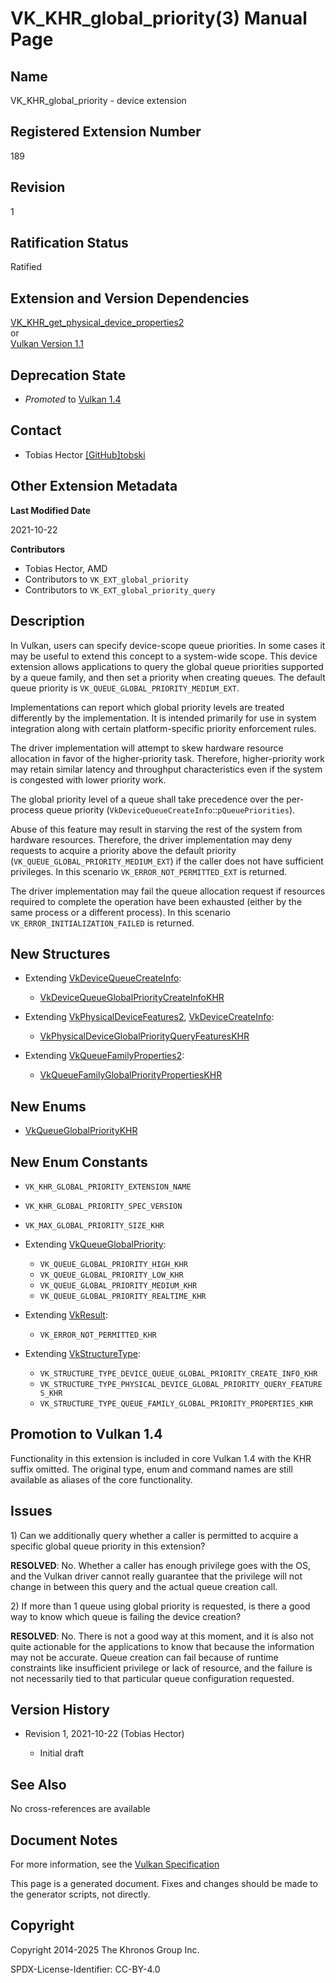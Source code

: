 # VK\_KHR\_global\_priority(3) Manual Page

## Name

VK\_KHR\_global\_priority - device extension



## [](#_registered_extension_number)Registered Extension Number

189

## [](#_revision)Revision

1

## [](#_ratification_status)Ratification Status

Ratified

## [](#_extension_and_version_dependencies)Extension and Version Dependencies

[VK\_KHR\_get\_physical\_device\_properties2](https://registry.khronos.org/vulkan/specs/latest/man/html/VK_KHR_get_physical_device_properties2.html)  
or  
[Vulkan Version 1.1](#versions-1.1)

## [](#_deprecation_state)Deprecation State

- *Promoted* to [Vulkan 1.4](https://registry.khronos.org/vulkan/specs/latest/html/vkspec.html#versions-1.4-promotions)

## [](#_contact)Contact

- Tobias Hector [\[GitHub\]tobski](https://github.com/KhronosGroup/Vulkan-Docs/issues/new?body=%5BVK_KHR_global_priority%5D%20%40tobski%0A%2AHere%20describe%20the%20issue%20or%20question%20you%20have%20about%20the%20VK_KHR_global_priority%20extension%2A)

## [](#_other_extension_metadata)Other Extension Metadata

**Last Modified Date**

2021-10-22

**Contributors**

- Tobias Hector, AMD
- Contributors to `VK_EXT_global_priority`
- Contributors to `VK_EXT_global_priority_query`

## [](#_description)Description

In Vulkan, users can specify device-scope queue priorities. In some cases it may be useful to extend this concept to a system-wide scope. This device extension allows applications to query the global queue priorities supported by a queue family, and then set a priority when creating queues. The default queue priority is `VK_QUEUE_GLOBAL_PRIORITY_MEDIUM_EXT`.

Implementations can report which global priority levels are treated differently by the implementation. It is intended primarily for use in system integration along with certain platform-specific priority enforcement rules.

The driver implementation will attempt to skew hardware resource allocation in favor of the higher-priority task. Therefore, higher-priority work may retain similar latency and throughput characteristics even if the system is congested with lower priority work.

The global priority level of a queue shall take precedence over the per-process queue priority (`VkDeviceQueueCreateInfo`::`pQueuePriorities`).

Abuse of this feature may result in starving the rest of the system from hardware resources. Therefore, the driver implementation may deny requests to acquire a priority above the default priority (`VK_QUEUE_GLOBAL_PRIORITY_MEDIUM_EXT`) if the caller does not have sufficient privileges. In this scenario `VK_ERROR_NOT_PERMITTED_EXT` is returned.

The driver implementation may fail the queue allocation request if resources required to complete the operation have been exhausted (either by the same process or a different process). In this scenario `VK_ERROR_INITIALIZATION_FAILED` is returned.

## [](#_new_structures)New Structures

- Extending [VkDeviceQueueCreateInfo](https://registry.khronos.org/vulkan/specs/latest/man/html/VkDeviceQueueCreateInfo.html):
  
  - [VkDeviceQueueGlobalPriorityCreateInfoKHR](https://registry.khronos.org/vulkan/specs/latest/man/html/VkDeviceQueueGlobalPriorityCreateInfoKHR.html)
- Extending [VkPhysicalDeviceFeatures2](https://registry.khronos.org/vulkan/specs/latest/man/html/VkPhysicalDeviceFeatures2.html), [VkDeviceCreateInfo](https://registry.khronos.org/vulkan/specs/latest/man/html/VkDeviceCreateInfo.html):
  
  - [VkPhysicalDeviceGlobalPriorityQueryFeaturesKHR](https://registry.khronos.org/vulkan/specs/latest/man/html/VkPhysicalDeviceGlobalPriorityQueryFeaturesKHR.html)
- Extending [VkQueueFamilyProperties2](https://registry.khronos.org/vulkan/specs/latest/man/html/VkQueueFamilyProperties2.html):
  
  - [VkQueueFamilyGlobalPriorityPropertiesKHR](https://registry.khronos.org/vulkan/specs/latest/man/html/VkQueueFamilyGlobalPriorityPropertiesKHR.html)

## [](#_new_enums)New Enums

- [VkQueueGlobalPriorityKHR](https://registry.khronos.org/vulkan/specs/latest/man/html/VkQueueGlobalPriorityKHR.html)

## [](#_new_enum_constants)New Enum Constants

- `VK_KHR_GLOBAL_PRIORITY_EXTENSION_NAME`
- `VK_KHR_GLOBAL_PRIORITY_SPEC_VERSION`
- `VK_MAX_GLOBAL_PRIORITY_SIZE_KHR`
- Extending [VkQueueGlobalPriority](https://registry.khronos.org/vulkan/specs/latest/man/html/VkQueueGlobalPriority.html):
  
  - `VK_QUEUE_GLOBAL_PRIORITY_HIGH_KHR`
  - `VK_QUEUE_GLOBAL_PRIORITY_LOW_KHR`
  - `VK_QUEUE_GLOBAL_PRIORITY_MEDIUM_KHR`
  - `VK_QUEUE_GLOBAL_PRIORITY_REALTIME_KHR`
- Extending [VkResult](https://registry.khronos.org/vulkan/specs/latest/man/html/VkResult.html):
  
  - `VK_ERROR_NOT_PERMITTED_KHR`
- Extending [VkStructureType](https://registry.khronos.org/vulkan/specs/latest/man/html/VkStructureType.html):
  
  - `VK_STRUCTURE_TYPE_DEVICE_QUEUE_GLOBAL_PRIORITY_CREATE_INFO_KHR`
  - `VK_STRUCTURE_TYPE_PHYSICAL_DEVICE_GLOBAL_PRIORITY_QUERY_FEATURES_KHR`
  - `VK_STRUCTURE_TYPE_QUEUE_FAMILY_GLOBAL_PRIORITY_PROPERTIES_KHR`

## [](#_promotion_to_vulkan_1_4)Promotion to Vulkan 1.4

Functionality in this extension is included in core Vulkan 1.4 with the KHR suffix omitted. The original type, enum and command names are still available as aliases of the core functionality.

## [](#_issues)Issues

1\) Can we additionally query whether a caller is permitted to acquire a specific global queue priority in this extension?

**RESOLVED**: No. Whether a caller has enough privilege goes with the OS, and the Vulkan driver cannot really guarantee that the privilege will not change in between this query and the actual queue creation call.

2\) If more than 1 queue using global priority is requested, is there a good way to know which queue is failing the device creation?

**RESOLVED**: No. There is not a good way at this moment, and it is also not quite actionable for the applications to know that because the information may not be accurate. Queue creation can fail because of runtime constraints like insufficient privilege or lack of resource, and the failure is not necessarily tied to that particular queue configuration requested.

## [](#_version_history)Version History

- Revision 1, 2021-10-22 (Tobias Hector)
  
  - Initial draft

## [](#_see_also)See Also

No cross-references are available

## [](#_document_notes)Document Notes

For more information, see the [Vulkan Specification](https://registry.khronos.org/vulkan/specs/latest/html/vkspec.html#VK_KHR_global_priority)

This page is a generated document. Fixes and changes should be made to the generator scripts, not directly.

## [](#_copyright)Copyright

Copyright 2014-2025 The Khronos Group Inc.

SPDX-License-Identifier: CC-BY-4.0